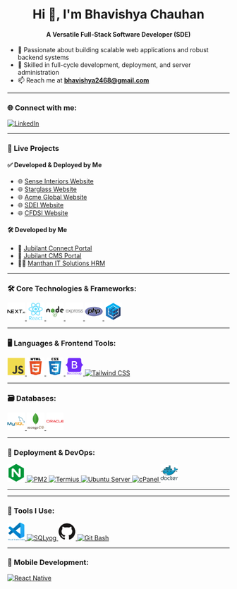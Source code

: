<h1 align="center">Hi 👋, I'm Bhavishya Chauhan</h1>
<h4 align="center">A Versatile Full-Stack Software Developer (SDE)</h4>

- 💼 Passionate about building scalable web applications and robust backend systems  
- 🚀 Skilled in full-cycle development, deployment, and server administration  
- 📫 Reach me at **bhavishya2468@gmail.com**

---

### 🌐 Connect with me:
<!-- Add LinkedIn, GitHub, Twitter links here if available -->
<p align="left">
  <a href="https://www.linkedin.com/in/deke-r?original_referer=https%3A%2F%2Fgithub.com%2F" target="_blank" rel="noreferrer">
    <img src="https://cdn.jsdelivr.net/gh/devicons/devicon/icons/linkedin/linkedin-original.svg" alt="LinkedIn" width="40" height="40"/>
  </a>
</p>

---
### 🔗 Live Projects

#### ✅ Developed & Deployed by Me
- 🌐 [Sense Interiors Website](https://senseinteriors.in/)
- 🌐 [Starglass Website](https://starglass.in/)
- 🌐 [Acme Global Website](https://acmeglobal.in/)
- 🌐 [SDEI Website](https://sdei.in/)
- 🌐 [CFDSI Website](https://cfdsi.com/)

#### 🛠️ Developed by Me 
- 🔐 [Jubilant Connect Portal](https://connect.jacpl.in/)
- 👥 [Jubilant CMS Portal](https://tsg.jacpl.in/)
- 👨‍💼 [Manthan IT Solutions HRM](https://hr.manthanitsolutions.com/)

---

### 🛠️ Core Technologies & Frameworks:
<p align="left">
  <a href="https://nextjs.org/" target="_blank" rel="noreferrer">
    <img src="https://raw.githubusercontent.com/devicons/devicon/master/icons/nextjs/nextjs-original-wordmark.svg" alt="Next.js" width="40" height="40"/>
  </a>
  <a href="https://reactjs.org/" target="_blank" rel="noreferrer">
    <img src="https://raw.githubusercontent.com/devicons/devicon/master/icons/react/react-original-wordmark.svg" alt="React" width="40" height="40"/>
  </a>
  <a href="https://nodejs.org" target="_blank" rel="noreferrer">
    <img src="https://raw.githubusercontent.com/devicons/devicon/master/icons/nodejs/nodejs-original-wordmark.svg" alt="Node.js" width="40" height="40"/>
  </a>
  <a href="https://expressjs.com" target="_blank" rel="noreferrer">
    <img src="https://raw.githubusercontent.com/devicons/devicon/master/icons/express/express-original-wordmark.svg" alt="Express.js" width="40" height="40"/>
  </a>
   <a href="https://www.php.net/" target="_blank" rel="noreferrer">
    <img src="https://raw.githubusercontent.com/devicons/devicon/master/icons/php/php-original.svg" alt="php" width="40" height="40"/>
  </a>
  <a href="https://sequelize.org/" target="_blank" rel="noreferrer">
    <img src="https://raw.githubusercontent.com/devicons/devicon/master/icons/sequelize/sequelize-original.svg" alt="Sequelize" width="40" height="40"/>
  </a>
</p>

---

### 🖥️ Languages & Frontend Tools:
<p align="left">
  <a href="https://developer.mozilla.org/en-US/docs/Web/JavaScript" target="_blank" rel="noreferrer">
    <img src="https://raw.githubusercontent.com/devicons/devicon/master/icons/javascript/javascript-original.svg" alt="JavaScript" width="40" height="40"/>
  </a>
  <a href="https://www.w3.org/html/" target="_blank" rel="noreferrer">
    <img src="https://raw.githubusercontent.com/devicons/devicon/master/icons/html5/html5-original-wordmark.svg" alt="HTML5" width="40" height="40"/>
  </a>
  <a href="https://www.w3schools.com/css/" target="_blank" rel="noreferrer">
    <img src="https://raw.githubusercontent.com/devicons/devicon/master/icons/css3/css3-original-wordmark.svg" alt="CSS3" width="40" height="40"/>
  </a>
  <a href="https://getbootstrap.com" target="_blank" rel="noreferrer">
    <img src="https://raw.githubusercontent.com/devicons/devicon/master/icons/bootstrap/bootstrap-plain-wordmark.svg" alt="Bootstrap" width="40" height="40"/>
  </a>
  <a href="https://tailwindcss.com/" target="_blank" rel="noreferrer">
    <img src="https://www.vectorlogo.zone/logos/tailwindcss/tailwindcss-icon.svg" alt="Tailwind CSS" width="40" height="40"/>
  </a>
</p>

---

### 🗃️ Databases:
<p align="left">
  <a href="https://www.mysql.com/" target="_blank" rel="noreferrer">
    <img src="https://raw.githubusercontent.com/devicons/devicon/master/icons/mysql/mysql-original-wordmark.svg" alt="MySQL" width="40" height="40"/>
  </a>
  <a href="https://www.mongodb.com/" target="_blank" rel="noreferrer">
    <img src="https://raw.githubusercontent.com/devicons/devicon/master/icons/mongodb/mongodb-original-wordmark.svg" alt="MongoDB" width="40" height="40"/>
  </a>
  <a href="https://www.oracle.com/" target="_blank" rel="noreferrer">
    <img src="https://raw.githubusercontent.com/devicons/devicon/master/icons/oracle/oracle-original.svg" alt="Oracle" width="40" height="40"/>
  </a>
</p>

---

### 🚀 Deployment & DevOps:
<p align="left">
  <a href="https://www.nginx.com/" target="_blank" rel="noreferrer">
    <img src="https://raw.githubusercontent.com/devicons/devicon/master/icons/nginx/nginx-original.svg" alt="Nginx" width="40" height="40"/>
  </a>
  <a href="https://pm2.keymetrics.io/" target="_blank" rel="noreferrer">
    <img src="https://encrypted-tbn0.gstatic.com/images?q=tbn:ANd9GcTsFAj_6iBTqEqk5HsEnPebnohEPyPVGPBKGGaqV1_tlb9n1OpEEpoyGFpXsQK1dFelbPk&usqp=CAU" alt="PM2" width="40" height="40"/>
  </a>
  <a href="https://www.termius.com/" target="_blank" rel="noreferrer">
    <img src="https://store-images.s-microsoft.com/image/apps.21831.13666025735757375.7c0b6616-0df9-4274-955f-0bc6a453ad75.625edd74-08fd-47aa-aa0d-8179c4f8a759" alt="Termius" width="40" height="40"/>
  </a>
  <a href="https://ubuntu.com/server" target="_blank" rel="noreferrer">
    <img src="https://assets.ubuntu.com/v1/29985a98-ubuntu-logo32.png" alt="Ubuntu Server" width="40" height="40"/>
  </a>
  <a href="https://cpanel.net/" target="_blank" rel="noreferrer">
    <img src="https://kinsta.com/wp-content/uploads/2017/12/what-is-cpanel.png" alt="cPanel" width="40" height="40"/>
  </a>
  <a href="https://www.docker.com/" target="_blank" rel="noreferrer">
    <img src="https://raw.githubusercontent.com/devicons/devicon/master/icons/docker/docker-original-wordmark.svg" alt="Docker" width="40" height="40"/>
  </a>
</p>

---

---

### 🧰 Tools I Use:
<p align="left">
  <a href="https://code.visualstudio.com/" target="_blank" rel="noreferrer">
    <img src="https://raw.githubusercontent.com/devicons/devicon/master/icons/vscode/vscode-original-wordmark.svg" alt="VS Code" width="40" height="40"/>
  </a>
  <a href="https://www.webyog.com/product/sqlyog" target="_blank" rel="noreferrer">
    <img src="https://sc.filehippo.net/images/t_app-icon-l/p/81ea8158-96d6-11e6-a5d9-00163ec9f5fa/2266146321/sqlyog-logo" alt="SQLyog" width="40" height="40"/>
  </a>
  <a href="https://github.com/" target="_blank" rel="noreferrer">
    <img src="https://raw.githubusercontent.com/devicons/devicon/master/icons/github/github-original.svg" alt="GitHub" width="40" height="40"/>
  </a>
  <a href="https://git-scm.com/" target="_blank" rel="noreferrer">
    <img src="https://git-scm.com/images/logos/downloads/Git-Icon-1788C.png" alt="Git Bash" width="40" height="40"/>
  </a>
</p>


---

### 📱 Mobile Development:
<p align="left">
  <a href="https://reactnative.dev/" target="_blank" rel="noreferrer">
    <img src="https://reactnative.dev/img/header_logo.svg" alt="React Native" width="40" height="40"/>
  </a>
</p>
